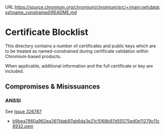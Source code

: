 URL:https://source.chromium.org/chromium/chromium/src/+/main:net\data\ssl\name_constrained\README.md
# Certificate Blocklist

This directory contains a number of certificates and public keys which are to be
treated as named-constrained during certificate validation within Chromium-based
products. 

When applicable, additional information and the full certificate or key
are included.

## Compromises & Misissuances

### ANSSI
  See [Issue 326787](https://bugs.chromium.org/p/chromium/issues/detail?id=326787)

  * [b9bea7860a962ea3611dab97ab6da3e21c1068b97d55575ed0e11279c11c8932.pem](b9bea7860a962ea3611dab97ab6da3e21c1068b97d55575ed0e11279c11c8932.pem)
